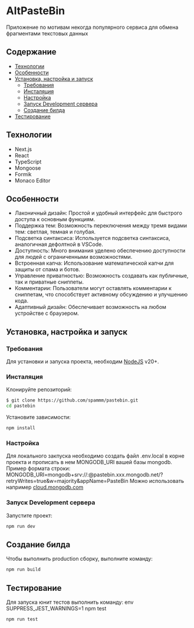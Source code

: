 # AltPasteBin

Приложение по мотивам некогда популярного сервиса для обмена фрагментами текстовых данных

## Содержание

- [Технологии](#технологии)
- [Особенности](#особенности)
- [Установка, настройка и запуск](#установка-настройка-и-запуск)
  - [Требования](#требования)
  - [Инсталяция](#инсталяция)
  - [Настройка](#настройка)
  - [Запуск Development сервера](#запуск-development-сервера)
  - [Создание билда](#создание-билда)
- [Тестирование](#тестирование)

## Технологии

- Next.js
- React
- TypeScript
- Mongoose
- Formik
- Monaco Editor

## Особенности

- Лаконичный дизайн: Простой и удобный интерфейс для быстрого доступа к основным функциям.
- Поддержка тем: Возможность переключения между тремя видами тем: светлая, темная и голубая.
- Подсветка синтаксиса: Используется подсветка синтаксиса, аналогичная дефолтной в VSCode.
- Доступность: Много внимания уделено обеспечению доступности для людей с ограниченными возможностями.
- Встроенная капча: Использование математической капчи для защиты от спама и ботов.
- Управление приватностью: Возможность создавать как публичные, так и приватные сниппеты.
- Комментарии: Пользователи могут оставлять комментарии к сниппетам, что способствует активному обсуждению и улучшению кода.
- Адаптивный дизайн: Обеспечивает возможность на любом устройстве с браузером.

## Установка, настройка и запуск

### Требования

Для установки и запуска проекта, необходим [NodeJS](https://nodejs.org/) v20+.

### Инсталяция

Клонируйте репозиторий:

```sh
$ git clone https://github.com/spammm/pastebin.git
cd pastebin
```

Установите зависимости:

```sh
npm install
```

### Настройка

Для локального закпуска необходимо создать файл .env.local в корне проекта
и прописать в нем MONGODB_URI вашей базы mongodb.
Пример формата строки:
MONGODB_URI=mongodb+srv://<username>:<password>@pastebin.xxx.mongodb.net/<dbname>?retryWrites=true&w=majority&appName=PasteBin
Можно использовать например [cloud.mongodb.com](https://cloud.mongodb.com/)

### Запуск Development сервера

Запустите проект:

```sh
npm run dev
```

## Создание билда

Чтобы выполнить production сборку, выполните команду:

```sh
npm run build
```

## Тестирование

Для запуска юнит тестов выполнить команду:
env SUPPRESS_JEST_WARNINGS=1 npm test

```sh
npm run test
```
